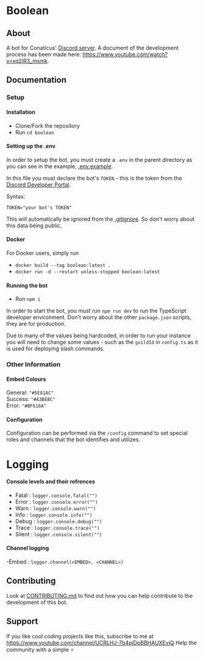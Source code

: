 # Boolean

## About

A bot for Conaticus' [Discord server](https://discord.com/invite/aDAsjZVzaH). A document of the development process has been made here: https://www.youtube.com/watch?v=xq2jR3_msmk.

## Documentation

### Setup

#### Installation

-   Clone/Fork the repository
-   Run `cd boolean`

#### Setting up the .env

In order to setup the bot, you must create a `.env` in the parent directory as you can see in the example, [.env.example](https://github.com/conaticus/boolean/blob/master/.env.example).

In this file you must declare the bot's `TOKEN` - this is the token from the [Discord Developer Portal](https://discord.com/developers/applications).

Syntax:

```env
TOKEN="your bot's TOKEN"
```

This will automatically be ignored from the [.gitignore](https://github.com/conaticus/boolean/blob/master/.gitignore). So don't worry about this data being public.

#### Docker

For Docker users, simply run

-   `docker build --tag boolean:latest .`
-   `docker run -d --restart unless-stopped boolean:latest`

#### Running the bot

-   Run `npm i`

In order to start the bot, you must run `npm run dev` to run the TypeScript developer environment. Don't worry about the other `package.json` scripts, they are for production.

Due to many of the values being hardcoded, in order to run your instance you will need to change some values - such as the `guildId` in `config.ts` as it is used for deploying slash commands.

### Other Information

#### Embed Colours

General: `"#5E81AC"` \
Success: `"#A3BE8C"` \
Error: `"#BF616A"`

#### Configuration

Configuration can be performed via the `/config` command to set special roles
and channels that the bot identifies and utilizes.

# Logging

#### Console levels and their refrences

-   Fatal : `logger.console.fatal("")`
-   Error : `logger.console.error("")`
-   Warn : `logger.console.warn("")`
-   Info : `logger.console.info("")`
-   Debug : `logger.console.debug("")`
-   Trace : `logger.console.trace("")`
-   Silent : `logger.console.silent("")`

#### Channel logging

-Embed : `logger.channel(<EMBED>, <CHANNEL>)`

## Contributing

Look at [CONTRIBUTING.md](https://github.com/conaticus/boolean/blob/master/CONTRIBUTING.md) to find out how you can help contribute to the development of this bot.

## Support

If you like cool coding projects like this, subscribe to me at https://www.youtube.com/channel/UCRLHJ-7b4pjDpBBHAUXEvjQ
Help the community with a simple ⭐
